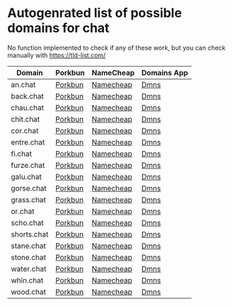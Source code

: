 # Autogenrated list of possible domains for chat

No function implemented to check if any of these work, but you can check manually with https://tld-list.com/

| Domain | Porkbun | NameCheap | Domains App |
|---|---|---|---|
| an.chat | [Porkbun](https://porkbun.com/checkout/search?prb=e814663da1&tlds=&idnLanguage=&search=search&q=an.chat) | [Namecheap](https://www.namecheap.com/domains/registration/results/?domain=an.chat) | [Dmns](https://dmns.app/domains?q=an.chat) |
| back.chat | [Porkbun](https://porkbun.com/checkout/search?prb=e814663da1&tlds=&idnLanguage=&search=search&q=back.chat) | [Namecheap](https://www.namecheap.com/domains/registration/results/?domain=back.chat) | [Dmns](https://dmns.app/domains?q=back.chat) |
| chau.chat | [Porkbun](https://porkbun.com/checkout/search?prb=e814663da1&tlds=&idnLanguage=&search=search&q=chau.chat) | [Namecheap](https://www.namecheap.com/domains/registration/results/?domain=chau.chat) | [Dmns](https://dmns.app/domains?q=chau.chat) |
| chit.chat | [Porkbun](https://porkbun.com/checkout/search?prb=e814663da1&tlds=&idnLanguage=&search=search&q=chit.chat) | [Namecheap](https://www.namecheap.com/domains/registration/results/?domain=chit.chat) | [Dmns](https://dmns.app/domains?q=chit.chat) |
| cor.chat | [Porkbun](https://porkbun.com/checkout/search?prb=e814663da1&tlds=&idnLanguage=&search=search&q=cor.chat) | [Namecheap](https://www.namecheap.com/domains/registration/results/?domain=cor.chat) | [Dmns](https://dmns.app/domains?q=cor.chat) |
| entre.chat | [Porkbun](https://porkbun.com/checkout/search?prb=e814663da1&tlds=&idnLanguage=&search=search&q=entre.chat) | [Namecheap](https://www.namecheap.com/domains/registration/results/?domain=entre.chat) | [Dmns](https://dmns.app/domains?q=entre.chat) |
| fi.chat | [Porkbun](https://porkbun.com/checkout/search?prb=e814663da1&tlds=&idnLanguage=&search=search&q=fi.chat) | [Namecheap](https://www.namecheap.com/domains/registration/results/?domain=fi.chat) | [Dmns](https://dmns.app/domains?q=fi.chat) |
| furze.chat | [Porkbun](https://porkbun.com/checkout/search?prb=e814663da1&tlds=&idnLanguage=&search=search&q=furze.chat) | [Namecheap](https://www.namecheap.com/domains/registration/results/?domain=furze.chat) | [Dmns](https://dmns.app/domains?q=furze.chat) |
| galu.chat | [Porkbun](https://porkbun.com/checkout/search?prb=e814663da1&tlds=&idnLanguage=&search=search&q=galu.chat) | [Namecheap](https://www.namecheap.com/domains/registration/results/?domain=galu.chat) | [Dmns](https://dmns.app/domains?q=galu.chat) |
| gorse.chat | [Porkbun](https://porkbun.com/checkout/search?prb=e814663da1&tlds=&idnLanguage=&search=search&q=gorse.chat) | [Namecheap](https://www.namecheap.com/domains/registration/results/?domain=gorse.chat) | [Dmns](https://dmns.app/domains?q=gorse.chat) |
| grass.chat | [Porkbun](https://porkbun.com/checkout/search?prb=e814663da1&tlds=&idnLanguage=&search=search&q=grass.chat) | [Namecheap](https://www.namecheap.com/domains/registration/results/?domain=grass.chat) | [Dmns](https://dmns.app/domains?q=grass.chat) |
| or.chat | [Porkbun](https://porkbun.com/checkout/search?prb=e814663da1&tlds=&idnLanguage=&search=search&q=or.chat) | [Namecheap](https://www.namecheap.com/domains/registration/results/?domain=or.chat) | [Dmns](https://dmns.app/domains?q=or.chat) |
| scho.chat | [Porkbun](https://porkbun.com/checkout/search?prb=e814663da1&tlds=&idnLanguage=&search=search&q=scho.chat) | [Namecheap](https://www.namecheap.com/domains/registration/results/?domain=scho.chat) | [Dmns](https://dmns.app/domains?q=scho.chat) |
| shorts.chat | [Porkbun](https://porkbun.com/checkout/search?prb=e814663da1&tlds=&idnLanguage=&search=search&q=shorts.chat) | [Namecheap](https://www.namecheap.com/domains/registration/results/?domain=shorts.chat) | [Dmns](https://dmns.app/domains?q=shorts.chat) |
| stane.chat | [Porkbun](https://porkbun.com/checkout/search?prb=e814663da1&tlds=&idnLanguage=&search=search&q=stane.chat) | [Namecheap](https://www.namecheap.com/domains/registration/results/?domain=stane.chat) | [Dmns](https://dmns.app/domains?q=stane.chat) |
| stone.chat | [Porkbun](https://porkbun.com/checkout/search?prb=e814663da1&tlds=&idnLanguage=&search=search&q=stone.chat) | [Namecheap](https://www.namecheap.com/domains/registration/results/?domain=stone.chat) | [Dmns](https://dmns.app/domains?q=stone.chat) |
| water.chat | [Porkbun](https://porkbun.com/checkout/search?prb=e814663da1&tlds=&idnLanguage=&search=search&q=water.chat) | [Namecheap](https://www.namecheap.com/domains/registration/results/?domain=water.chat) | [Dmns](https://dmns.app/domains?q=water.chat) |
| whin.chat | [Porkbun](https://porkbun.com/checkout/search?prb=e814663da1&tlds=&idnLanguage=&search=search&q=whin.chat) | [Namecheap](https://www.namecheap.com/domains/registration/results/?domain=whin.chat) | [Dmns](https://dmns.app/domains?q=whin.chat) |
| wood.chat | [Porkbun](https://porkbun.com/checkout/search?prb=e814663da1&tlds=&idnLanguage=&search=search&q=wood.chat) | [Namecheap](https://www.namecheap.com/domains/registration/results/?domain=wood.chat) | [Dmns](https://dmns.app/domains?q=wood.chat) |
